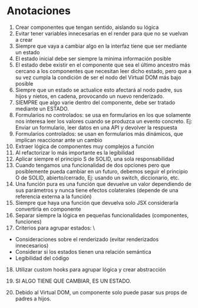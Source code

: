 # Anotaciones

1. Crear componentes que tengan sentido, aislando su lógica
2. Evitar tener variables innecesarias en el render para que no se vuelvan a crear
3. Siempre que vaya a cambiar algo en la interfaz tiene que ser mediante un estado
4. El estado inicial debe ser siempre la minima información posible
5. El estado debe existir en el componente que sea el último ancestro más cercano a los componentes que necesitan leer dicho estado, pero que a su vez cumpla la condición de ser el nodo del Virtual DOM más bajo posible
6. Siempre que un estado se actualice esto afectará al nodo padre, sus hijos y nietos, en cadena, provocando un nuevo renderizado.
7. SIEMPRE que algo varie dentro del componente, debe ser tratado mediante un ESTADO.
8. Formularios no controlados: se usa en formularios en los que solamente nos interesa leer los valores cuando se produzca un evento concreto. Ej: Enviar un formulario, leer datos en una API y devolver la respuesta
9. Formularios controlados: se usan en formularios más dinámicos, que implican reaccionar ante un cambio
10. Extraer lógica de componentes muy complejos a función
11. Al refactorizar lo más importante es la legibilidad
12. Aplicar siempre el principio S de SOLID, una sola responsabilidad
13. Cuando tengamos una funcionalidad de dos opciones pero que posiblemente pueda cambiar en un futuro, debemos seguir el principio O de SOLID, abierto/cerrado, Ej: usando un switch, diccionario, etc.
14. Una función pura es una función que devuelve un valor dependiendo de sus parámetros y nunca tiene efectos colaterales (depende de una referencia externa a la función)
15. Siempre que haya una función que devuelva solo JSX considerarla convertirla en componente
16. Separar siempre la lógica en pequeñas funcionalidades (componentes, funciones)
17. Criterios para agrupar estados: \

- Consideraciones sobre el renderizado (evitar renderizados innecesarios)
- Considerar si los estados tienen una relación semántica
- Legibilidad del código

18. Utilizar custom hooks para agrupar lógica y crear abstracción

19. SI ALGO TIENE QUE CAMBIAR, ES UN ESTADO.
20. Debido al Virtual DOM, un componente solo puede pasar sus props de padres a hijos.
